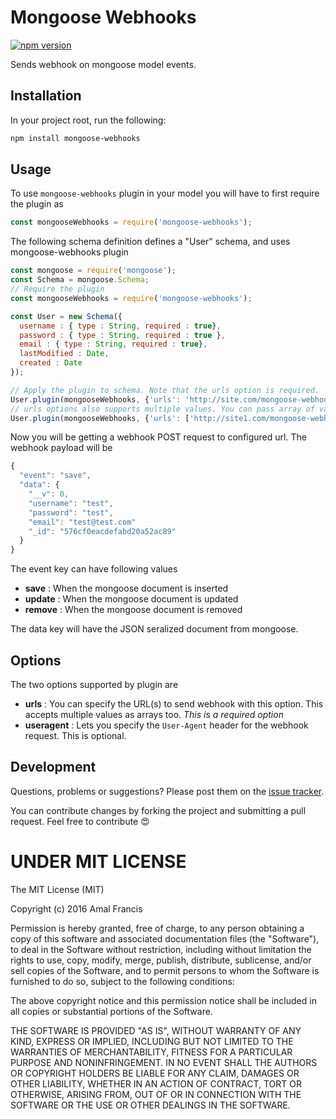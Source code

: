 Mongoose Webhooks
========

[![npm version](https://badge.fury.io/js/mongoose-webhooks.svg)](https://badge.fury.io/js/mongoose-webhooks)

Sends webhook on mongoose model events.

## Installation
In your project root, run the following:

```sh
npm install mongoose-webhooks
```

## Usage
To use `mongoose-webhooks` plugin in your model you will have to first require the plugin as

```javascript
const mongooseWebhooks = require('mongoose-webhooks');
```

The following schema definition defines a "User" schema, and uses mongoose-webhooks plugin

```javascript
const mongoose = require('mongoose');
const Schema = mongoose.Schema;
// Require the plugin
const mongooseWebhooks = require('mongoose-webhooks');

const User = new Schema({
  username : { type : String, required : true},
  password : { type : String, required : true },
  email : { type : String, required : true},
  lastModified : Date,
  created : Date
});

// Apply the plugin to schema. Note that the urls option is required.
User.plugin(mongooseWebhooks, {'urls': 'http://site.com/mongoose-webhook'});
// urls options also supports multiple values. You can pass array of values if webhook needs to be delivered to multiple destinations
User.plugin(mongooseWebhooks, {'urls': ['http://site1.com/mongoose-webhook', 'http://site2.com/mongoose-webhook']});
```

Now you will be getting a webhook POST request to configured url. The webhook payload will be

```javascript
{
  "event": "save",
  "data": {
    "__v": 0,
    "username": "test",
    "password": "test",
    "email": "test@test.com"
    "_id": "576cf0eacdefabd20a52ac89"
  }
}
```

The event key can have following values
  * **save** : When the mongoose document is inserted
  * **update** : When the mongoose document is updated
  * **remove** : When the mongoose document is removed

The data key will have the JSON seralized document from mongoose.

## Options

The two options supported by plugin are
  * **urls** : You can specify the URL(s) to send webhook with this option. This accepts multiple values as arrays too. *This is a required option*
  * **useragent** : Lets you specify the `User-Agent` header for the webhook request. This is optional.

## Development

Questions, problems or suggestions? Please post them on the [issue tracker](https://github.com/amalfra/mongoose-webhooks/issues).

You can contribute changes by forking the project and submitting a pull request. Feel free to contribute :heart_eyes:

UNDER MIT LICENSE
=================

The MIT License (MIT)

Copyright (c) 2016 Amal Francis

Permission is hereby granted, free of charge, to any person obtaining a copy of this software and associated documentation files (the "Software"), to deal in the Software without restriction, including without limitation the rights to use, copy, modify, merge, publish, distribute, sublicense, and/or sell copies of the Software, and to permit persons to whom the Software is furnished to do so, subject to the following conditions:

The above copyright notice and this permission notice shall be included in all copies or substantial portions of the Software.

THE SOFTWARE IS PROVIDED "AS IS", WITHOUT WARRANTY OF ANY KIND, EXPRESS OR IMPLIED, INCLUDING BUT NOT LIMITED TO THE WARRANTIES OF MERCHANTABILITY, FITNESS FOR A PARTICULAR PURPOSE AND NONINFRINGEMENT. IN NO EVENT SHALL THE AUTHORS OR COPYRIGHT HOLDERS BE LIABLE FOR ANY CLAIM, DAMAGES OR OTHER LIABILITY, WHETHER IN AN ACTION OF CONTRACT, TORT OR OTHERWISE, ARISING FROM, OUT OF OR IN CONNECTION WITH THE SOFTWARE OR THE USE OR OTHER DEALINGS IN THE SOFTWARE.
